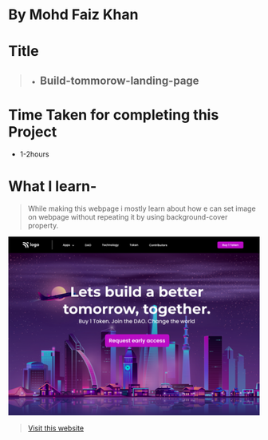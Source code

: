 # By Mohd Faiz Khan

# Title
  > - ## Build-tommorow-landing-page

# Time Taken for completing this Project
  - 1-2hours
 
# What I learn- 
 
 > While making this webpage i mostly learn about how e can set image on webpage without repeating it by using background-cover property.
 
 
 
 
  ![Website-demo-pic](https://raw.githubusercontent.com/mfaizk/build-tommorow-landing-page-5/master/5.png)



> [Visit this website](https://build-tommorow-landing-page.netlify.app/)
